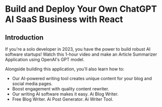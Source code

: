 # Build and Deploy Your Own ChatGPT AI SaaS Business with React

## Introduction
If you're a solo developer in 2023, you have the power to build robust AI software startups! Watch this 1-hour video and make an Article Summarizer Application using OpenAI's GPT model.
 
Alongside building this application, you'll also learn how to:
- Our AI-powered writing tool creates unique content for your blog and social media pages. 
- Boost engagement with quality content rewriter. 
- Our writing AI software makes it easy. Ai Blog Writer. 
- Free Blog Writer. Ai Post Generator. Ai Writer Tool.
